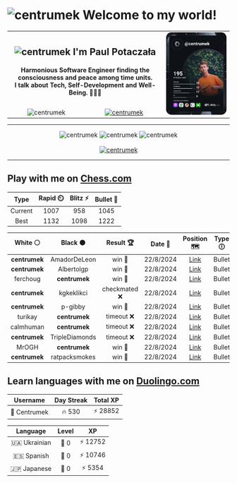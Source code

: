 <h1>
  <img
    src="https://emojis.slackmojis.com/emojis/images/1531849430/4246/blob-sunglasses.gif"
    width="30"
    alt="centrumek"
  />
  Welcome to my world!
</h1>

<table>
  <tbody>
    <tr>
      <td align="center" width="70%" colspan="2">
        <h2>
          <img
            src="https://raw.githubusercontent.com/MartinHeinz/MartinHeinz/master/wave.gif"
            width="30px"
            alt="centrumek"
          />
          I'm Paul Potaczała
        </h2>
        <h4>
          Harmonious Software Engineer finding the consciousness and peace among time units.
          <br/>
          I talk about Tech, Self-Development and Well-Being. 🌿🧘🚀
        </h4>
      </td>
      <td width="30%" rowspan="2">
        <a href="https://app.daily.dev/centrumek">
          <img
            src="./devcard.svg"
            alt="centrumek"
          />
        </a>
      </td>
    </tr>
    <tr align="center">
      <td>
        <img
          src="https://komarev.com/ghpvc/?username=centrumek&label=visitors&color=0e75b6&style=flat"
          alt="centrumek"
        >
      </td>
      <td>
        <a href="https://stackoverflow.com/users/14496012/centrumek">
          <img
            src="https://stackoverflow.com/users/flair/14496012.png?theme=dark"
            alt="centrumek"
          >
        </a>
      </td>
    </tr>
  </tbody>
</table>

---
<div align="center">
  <img 
    src="https://github-readme-stats.vercel.app/api?username=centrumek&show_icons=true&count_private=true&theme=dark&hide_border=true&hide=issues,contribs&bg_color=00000000"
    alt="centrumek"
  />
  <img
    src="https://github-readme-stats.vercel.app/api/top-langs/?username=centrumek&layout=compact&hide_border=true&theme=dark&bg_color=00000000&langs_count=6&exclude_repo=air-statistic-app"
    alt="centrumek"
  />
  <img 
    src="https://github-readme-streak-stats.herokuapp.com?user=centrumek&theme=dark&hide_border=true&background=FFFFFF00"
    alt="centrumek"
  />
  <br/>
  <br/>
  <a href="https://www.buymeacoffee.com/centrumek">
    <img
      src="https://cdn.buymeacoffee.com/buttons/v2/default-orange.png"
      height="50"
      width="210"
      alt="centrumek"
    />
  </a>
</div>

---

## Play with me on [Chess.com](https://www.chess.com/member/centrumek)

<div align="center">
<!--START_SECTION:chessStats-->
<!-- Automatically generated with https://github.com/Balastrong/chess-stats-action -->

| Type | Rapid ⏲️ | Blitz ⚡ | Bullet 🔫 |
|:---:|:---:|:---:|:---:|
| Current | 1007 | 958 | 1045 |
| Best | 1132 | 1098 | 1222 |

| White ⚪ | Black ⚫ | Result 🏆 | Date 📅 | Position 🗺️ | Type 🕕 |
|:---:|:---:|:---:|:---:|:---:|:---:|
| **centrumek** | AmadorDeLeon | win 🥇 | 22/8/2024 | <a href="http://www.ee.unb.ca/cgi-bin/tervo/fen.pl?select=4b1k1/pp3ppp/2pNp3/2P1r3/1P3K2/Pr6/7P/3R3R b - -">Link</a> | Bullet |
| **centrumek** | Albertolgp | win 🥇 | 22/8/2024 | <a href="http://www.ee.unb.ca/cgi-bin/tervo/fen.pl?select=8/p1K4k/1p6/1P1p1p1p/P3b2P/q7/8/8 b - -">Link</a> | Bullet |
| ferchoug | **centrumek** | win 🥇 | 22/8/2024 | <a href="http://www.ee.unb.ca/cgi-bin/tervo/fen.pl?select=8/p4R2/p6r/4Qpk1/8/1P6/PKP5/8 w - -">Link</a> | Bullet |
| **centrumek** | kgkeklikci | checkmated ❌ | 22/8/2024 | <a href="http://www.ee.unb.ca/cgi-bin/tervo/fen.pl?select=1KR5/q1r2kp1/1pp5/1n2p1p1/4P1P1/3P4/P7/7R w - -">Link</a> | Bullet |
| **centrumek** | p-gibby | win 🥇 | 22/8/2024 | <a href="http://www.ee.unb.ca/cgi-bin/tervo/fen.pl?select=5rk1/p3pp1p/3p1np1/3Pn3/N3P1PK/5q1P/8/4R3 b - -">Link</a> | Bullet |
| turikay | **centrumek** | timeout ❌ | 22/8/2024 | <a href="http://www.ee.unb.ca/cgi-bin/tervo/fen.pl?select=8/8/R7/1B3p1p/p4PbP/k5P1/8/2K5 b - -">Link</a> | Bullet |
| calmhuman | **centrumek** | timeout ❌ | 22/8/2024 | <a href="http://www.ee.unb.ca/cgi-bin/tervo/fen.pl?select=8/8/3k4/3p4/2PK3P/6P1/PP6/8 b - -">Link</a> | Bullet |
| **centrumek** | TripleDiamonds | timeout ❌ | 22/8/2024 | <a href="http://www.ee.unb.ca/cgi-bin/tervo/fen.pl?select=2k1r3/1p3K2/5p2/2P1q3/3pP2P/8/8/5n2 w - -">Link</a> | Bullet |
| MrOGH | **centrumek** | win 🥇 | 22/8/2024 | <a href="http://www.ee.unb.ca/cgi-bin/tervo/fen.pl?select=r7/pp6/2p2k2/3p2p1/3P4/7Q/PPP2r1P/1K4R1 w - -">Link</a> | Bullet |
| **centrumek** | ratpacksmokes | win 🥇 | 22/8/2024 | <a href="http://www.ee.unb.ca/cgi-bin/tervo/fen.pl?select=8/7p/4B3/2pr3P/2k2p2/8/4K3/8 b - -">Link</a> | Bullet |

<!--END_SECTION:chessStats-->
</div>

## Learn languages with me on [Duolingo.com](https://www.duolingo.com/profile/Centrumek)

<div align="center">
<!--START_SECTION:duolingoStats-->
<!-- Automatically generated with https://github.com/centrumek/duolingo-readme-stats-->

| Username | Day Streak | Total XP |
|:---:|:---:|:---:|
| 👤 Centrumek | 🔥 530 | ⚡ 28852 |

| Language | Level | XP |
|:---:|:---:|:---:|
| 🇺🇦 Ukrainian | 👑 0 | ⚡ 12752 |
| 🇪🇸 Spanish | 👑 0 | ⚡ 10746 |
| 🇯🇵 Japanese | 👑 0 | ⚡ 5354 |

<!--END_SECTION:duolingoStats-->
</div>
<!--
**centrumek/centrumek** is a ✨ _special_ ✨ repository because its `README.md` (this file) appears on your GitHub profile.

Here are some ideas to get you started:

- 🔭 I’m currently working on ...
- 🌱 I’m currently learning ...
- 👯 I’m looking to collaborate on ...
- 🤔 I’m looking for help with ...
- 💬 Ask me about ...
- 📫 How to reach me: ...
- 😄 Pronouns: ...
- ⚡ Fun fact: ...
-->
